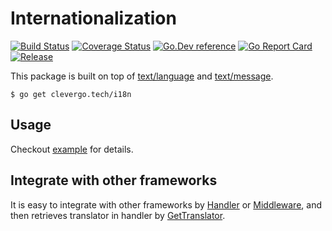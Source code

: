 # Internationalization
[![Build Status](https://img.shields.io/travis/clevergo/i18n?style=for-the-badge)](https://travis-ci.org/clevergo/i18n)
[![Coverage Status](https://img.shields.io/coveralls/github/clevergo/i18n?style=for-the-badge)](https://coveralls.io/github/clevergo/i18n)
[![Go.Dev reference](https://img.shields.io/badge/go.dev-reference-blue?logo=go&logoColor=white&style=for-the-badge)](https://pkg.go.dev/clevergo.tech/i18n?tab=doc)
[![Go Report Card](https://goreportcard.com/badge/github.com/clevergo/i18n?style=for-the-badge)](https://goreportcard.com/report/github.com/clevergo/i18n)
[![Release](https://img.shields.io/github/release/clevergo/i18n.svg?style=for-the-badge)](https://github.com/clevergo/i18n/releases)

This package is built on top of [text/language](https://pkg.go.dev/golang.org/x/text/language) and [text/message](https://pkg.go.dev/golang.org/x/text/message).


```shell
$ go get clevergo.tech/i18n
```

## Usage

Checkout [example](https://github.com/clevergo/examples/tree/master/i18n) for details.

## Integrate with other frameworks

It is easy to integrate with other frameworks by [Handler](https://pkg.go.dev/github.com/clevergo/i18n#Handler) or [Middleware](https://pkg.go.dev/github.com/clevergo/i18n#Middleware), and then retrieves translator in handler by [GetTranslator](https://pkg.go.dev/github.com/clevergo/i18n#GetTranslator).
